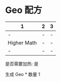 # Geo 配方

|1|2|3|
|----|-----|-----|
|-|-|-|
|Higher Math|-|-|
|-|-|-|

是否需要加热: 是

生成 Geo \* 数量 1
<br/> <br/> 

